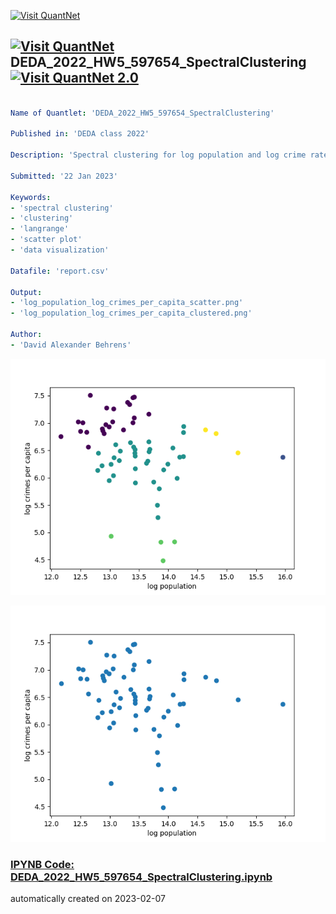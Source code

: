 [<img src="https://github.com/QuantLet/Styleguide-and-FAQ/blob/master/pictures/banner.png" width="888" alt="Visit QuantNet">](http://quantlet.de/)

## [<img src="https://github.com/QuantLet/Styleguide-and-FAQ/blob/master/pictures/qloqo.png" alt="Visit QuantNet">](http://quantlet.de/) **DEDA_2022_HW5_597654_SpectralClustering** [<img src="https://github.com/QuantLet/Styleguide-and-FAQ/blob/master/pictures/QN2.png" width="60" alt="Visit QuantNet 2.0">](http://quantlet.de/)

```yaml

Name of Quantlet: 'DEDA_2022_HW5_597654_SpectralClustering'

Published in: 'DEDA class 2022'

Description: 'Spectral clustering for log population and log crime rate per capita'

Submitted: '22 Jan 2023'

Keywords:
- 'spectral clustering'
- 'clustering'
- 'langrange'
- 'scatter plot'
- 'data visualization'

Datafile: 'report.csv'

Output:
- 'log_population_log_crimes_per_capita_scatter.png'
- 'log_population_log_crimes_per_capita_clustered.png'

Author:
- 'David Alexander Behrens'

```

![Picture1](log_population_log_crimes_per_capita_clustered.png)

![Picture2](log_population_log_crimes_per_capita_scatter.png)

### [IPYNB Code: DEDA_2022_HW5_597654_SpectralClustering.ipynb](DEDA_2022_HW5_597654_SpectralClustering.ipynb)


automatically created on 2023-02-07